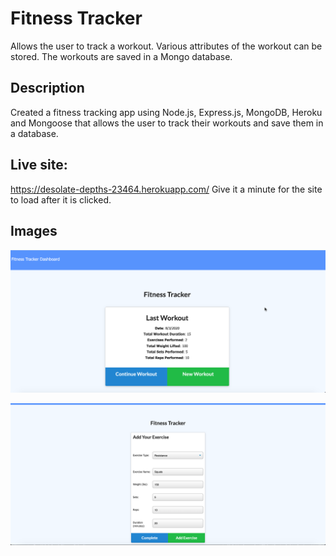 # Fitness Tracker
Allows the user to track a workout. Various attributes of the workout can be stored. The workouts are saved in a Mongo database.

## Description 
Created a fitness tracking app using Node.js, Express.js, MongoDB, Heroku and Mongoose that allows the user to track their workouts and save them in a database.

## Live site: 
https://desolate-depths-23464.herokuapp.com/
Give it a minute for the site to load after it is clicked. 

## Images

![Image of user's view when you visit the site](./public/images/Fitness.png)

![Image of user's view when adding an exercise](./public/images/Fitness2.png)


